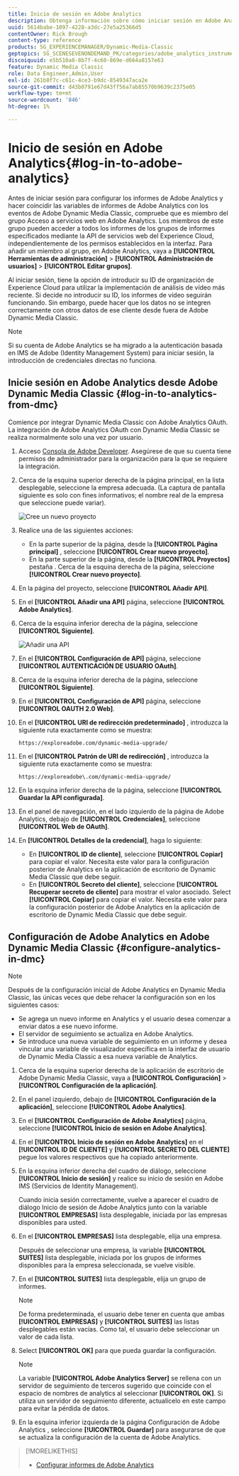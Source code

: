 ```yaml
---
title: Inicio de sesión en Adobe Analytics
description: Obtenga información sobre cómo iniciar sesión en Adobe Analytics desde Adobe Dynamic Media Classic.
uuid: 5614babe-1097-4228-a3dc-27e5a25366d5
contentOwner: Rick Brough
content-type: reference
products: SG_EXPERIENCEMANAGER/Dynamic-Media-Classic
geptopics: SG_SCENESEVENONDEMAND_PK/categories/adobe_analytics_instrumentation_kit
discoiquuid: e5b510a8-8b7f-4c60-869e-d664a8157e63
feature: Dynamic Media Classic
role: Data Engineer,Admin,User
exl-id: 261b8f7c-c61c-4ce3-b9dc-8549347aca2e
source-git-commit: d43b0791e67d43ff56a7ab85570b9639c2375e05
workflow-type: tm+mt
source-wordcount: '846'
ht-degree: 1%

---
```


# Inicio de sesión en Adobe Analytics{#log-in-to-adobe-analytics}

Antes de iniciar sesión para configurar los informes de Adobe Analytics y hacer coincidir las variables de informes de Adobe Analytics con los eventos de Adobe Dynamic Media Classic, compruebe que es miembro del grupo Acceso a servicios web en Adobe Analytics. Los miembros de este grupo pueden acceder a todos los informes de los grupos de informes especificados mediante la API de servicios web del Experience Cloud, independientemente de los permisos establecidos en la interfaz. Para añadir un miembro al grupo, en Adobe Analytics, vaya a **[!UICONTROL Herramientas de administración]** > **[!UICONTROL Administración de usuarios]** > **[!UICONTROL Editar grupos]**.

Al iniciar sesión, tiene la opción de introducir su ID de organización de Experience Cloud para utilizar la implementación de análisis de vídeo más reciente. Si decide no introducir su ID, los informes de vídeo seguirán funcionando. Sin embargo, puede hacer que los datos no se integren correctamente con otros datos de ese cliente desde fuera de Adobe Dynamic Media Classic.

>[!NOTE]
>
>Si su cuenta de Adobe Analytics se ha migrado a la autenticación basada en IMS de Adobe (Identity Management System) para iniciar sesión, la introducción de credenciales directas no funciona.

## Inicie sesión en Adobe Analytics desde Adobe Dynamic Media Classic {#log-in-to-analytics-from-dmc}

Comience por integrar Dynamic Media Classic con Adobe Analytics OAuth. La integración de Adobe Analytics OAuth con Dynamic Media Classic se realiza normalmente solo una vez por usuario.

1. Acceso [Consola de Adobe Developer](https://developer.adobe.com/console). Asegúrese de que su cuenta tiene permisos de administrador para la organización para la que se requiere la integración.
1. Cerca de la esquina superior derecha de la página principal, en la lista desplegable, seleccione la empresa adecuada. (La captura de pantalla siguiente es solo con fines informativos; el nombre real de la empresa que seleccione puede variar).

   ![Cree un nuevo proyecto](assets/analytics-oauth1.png)

1. Realice una de las siguientes acciones:

   * En la parte superior de la página, desde la **[!UICONTROL Página principal]** , seleccione **[!UICONTROL Crear nuevo proyecto]**.
   * En la parte superior de la página, desde la **[!UICONTROL Proyectos]** pestaña . Cerca de la esquina derecha de la página, seleccione **[!UICONTROL Crear nuevo proyecto]**.

1. En la página del proyecto, seleccione **[!UICONTROL Añadir API]**.
1. En el **[!UICONTROL Añadir una API]** página, seleccione **[!UICONTROL Adobe Analytics]**.
1. Cerca de la esquina inferior derecha de la página, seleccione **[!UICONTROL Siguiente]**.

   ![Añadir una API](assets/analytics-oauth2.png)

1. En el **[!UICONTROL Configuración de API]** página, seleccione **[!UICONTROL AUTENTICACIÓN DE USUARIO OAuth]**.
1. Cerca de la esquina inferior derecha de la página, seleccione **[!UICONTROL Siguiente]**.
1. En el **[!UICONTROL Configuración de API]** página, seleccione **[!UICONTROL OAUTH 2.0 Web]**.
1. En el **[!UICONTROL URI de redirección predeterminado]** , introduzca la siguiente ruta exactamente como se muestra:

   `https://exploreadobe.com/dynamic-media-upgrade/`

1. En el **[!UICONTROL Patrón de URI de redirección]** , introduzca la siguiente ruta exactamente como se muestra:

   `https://exploreadobe\.com/dynamic-media-upgrade/`

1. En la esquina inferior derecha de la página, seleccione **[!UICONTROL Guardar la API configurada]**.
1. En el panel de navegación, en el lado izquierdo de la página de Adobe Analytics, debajo de **[!UICONTROL Credenciales]**, seleccione **[!UICONTROL Web de OAuth]**.
1. En **[!UICONTROL Detalles de la credencial]**, haga lo siguiente:
   * En **[!UICONTROL ID de cliente]**, seleccione **[!UICONTROL Copiar]** para copiar el valor. Necesita este valor para la configuración posterior de Analytics en la aplicación de escritorio de Dynamic Media Classic que debe seguir.
   * En **[!UICONTROL Secreto del cliente]**, seleccione **[!UICONTROL Recuperar secreto de cliente]** para mostrar el valor asociado. Select **[!UICONTROL Copiar]** para copiar el valor. Necesita este valor para la configuración posterior de Adobe Analytics en la aplicación de escritorio de Dynamic Media Classic que debe seguir.

## Configuración de Adobe Analytics en Adobe Dynamic Media Classic {#configure-analytics-in-dmc}

>[!NOTE]
>
>Después de la configuración inicial de Adobe Analytics en Dynamic Media Classic, las únicas veces que debe rehacer la configuración son en los siguientes casos:
>
>* Se agrega un nuevo informe en Analytics y el usuario desea comenzar a enviar datos a ese nuevo informe.
>* El servidor de seguimiento se actualiza en Adobe Analytics.
>* Se introduce una nueva variable de seguimiento en un informe y desea vincular una variable de visualizador específica en la interfaz de usuario de Dynamic Media Classic a esa nueva variable de Analytics.
>


1. Cerca de la esquina superior derecha de la aplicación de escritorio de Adobe Dynamic Media Classic, vaya a **[!UICONTROL Configuración]** > **[!UICONTROL Configuración de la aplicación]**.
1. En el panel izquierdo, debajo de **[!UICONTROL Configuración de la aplicación]**, seleccione **[!UICONTROL Adobe Analytics]**.
1. En el **[!UICONTROL Configuración de Adobe Analytics]** página, seleccione **[!UICONTROL Inicio de sesión en Adobe Analytics]**.
1. En el **[!UICONTROL Inicio de sesión en Adobe Analytics]** en el **[!UICONTROL ID DE CLIENTE]** y **[!UICONTROL SECRETO DEL CLIENTE]** pegue los valores respectivos que ha copiado anteriormente.
1. En la esquina inferior derecha del cuadro de diálogo, seleccione **[!UICONTROL Inicio de sesión]** y realice su inicio de sesión en Adobe IMS (Servicios de Identity Management).

   Cuando inicia sesión correctamente, vuelve a aparecer el cuadro de diálogo Inicio de sesión de Adobe Analytics junto con la variable **[!UICONTROL EMPRESAS]** lista desplegable, iniciada por las empresas disponibles para usted.

1. En el **[!UICONTROL EMPRESAS]** lista desplegable, elija una empresa.

   Después de seleccionar una empresa, la variable **[!UICONTROL SUITES]** lista desplegable, iniciada por los grupos de informes disponibles para la empresa seleccionada, se vuelve visible.

1. En el **[!UICONTROL SUITES]** lista desplegable, elija un grupo de informes.

   >[!NOTE]
   >
   >De forma predeterminada, el usuario debe tener en cuenta que ambas **[!UICONTROL EMPRESAS]** y **[!UICONTROL SUITES]** las listas desplegables están vacías. Como tal, el usuario debe seleccionar un valor de cada lista.

1. Select **[!UICONTROL OK]** para que pueda guardar la configuración.

   >[!NOTE]
   >
   >La variable **[!UICONTROL Adobe Analytics Server]** se rellena con un servidor de seguimiento de terceros sugerido que coincide con el espacio de nombres de analytics al seleccionar **[!UICONTROL OK]**. Si utiliza un servidor de seguimiento diferente, actualícelo en este campo para evitar la pérdida de datos.

1. En la esquina inferior izquierda de la página Configuración de Adobe Analytics , seleccione **[!UICONTROL Guardar]** para asegurarse de que se actualiza la configuración de la cuenta de Adobe Analytics.

>[!MORELIKETHIS]
>
>* [Configurar informes de Adobe Analytics](configuring-analytics-reports.md#configuring_adobe_analytics_reports)


